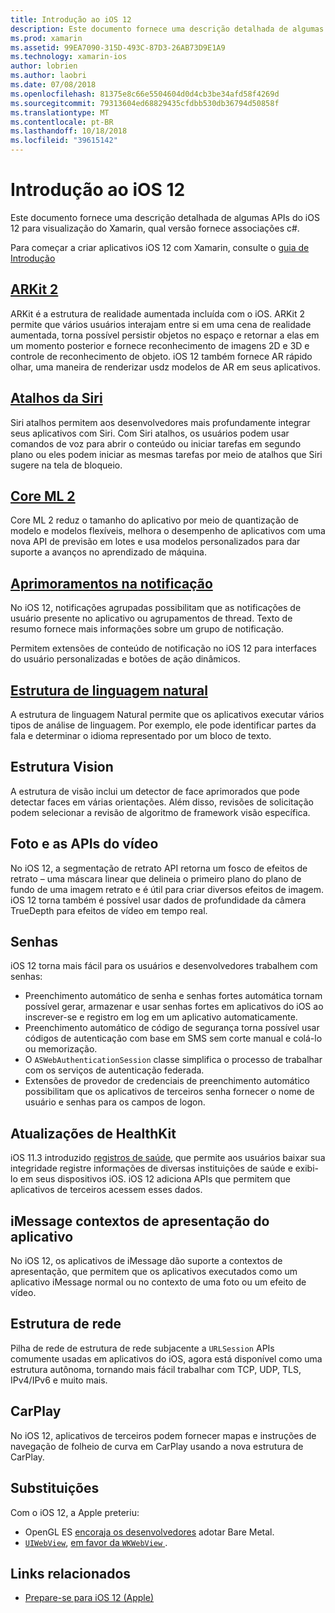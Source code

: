 ```yaml
---
title: Introdução ao iOS 12
description: Este documento fornece uma descrição detalhada de algumas APIs do iOS 12 para visualização do Xamarin, qual versão fornece associações c#.
ms.prod: xamarin
ms.assetid: 99EA7090-315D-493C-87D3-26AB73D9E1A9
ms.technology: xamarin-ios
author: lobrien
ms.author: laobri
ms.date: 07/08/2018
ms.openlocfilehash: 81375e8c66e5504604d0d4cb3be34afd58f4269d
ms.sourcegitcommit: 79313604ed68829435cfdbb530db36794d50858f
ms.translationtype: MT
ms.contentlocale: pt-BR
ms.lasthandoff: 10/18/2018
ms.locfileid: "39615142"
---
```

# <a name="introduction-to-ios-12"></a>Introdução ao iOS 12

Este documento fornece uma descrição detalhada de algumas APIs do iOS 12 para visualização do Xamarin, qual versão fornece associações c#.

Para começar a criar aplicativos iOS 12 com Xamarin, consulte o [guia de Introdução](get-started.md)

## <a name="arkit-2arkit2md"></a>[ARKit 2](arkit2.md)

ARKit é a estrutura de realidade aumentada incluída com o iOS. ARKit 2 permite que vários usuários interajam entre si em uma cena de realidade aumentada, torna possível persistir objetos no espaço e retornar a elas em um momento posterior e fornece reconhecimento de imagens 2D e 3D e controle de reconhecimento de objeto. iOS 12 também fornece AR rápido olhar, uma maneira de renderizar usdz modelos de AR em seus aplicativos.

## <a name="siri-shortcutssiri-shortcutsmd"></a>[Atalhos da Siri](siri-shortcuts.md)

Siri atalhos permitem aos desenvolvedores mais profundamente integrar seus aplicativos com Siri. Com Siri atalhos, os usuários podem usar comandos de voz para abrir o conteúdo ou iniciar tarefas em segundo plano ou eles podem iniciar as mesmas tarefas por meio de atalhos que Siri sugere na tela de bloqueio.

## <a name="core-ml-2coremlmd"></a>[Core ML 2](coreml.md)

Core ML 2 reduz o tamanho do aplicativo por meio de quantização de modelo e modelos flexíveis, melhora o desempenho de aplicativos com uma nova API de previsão em lotes e usa modelos personalizados para dar suporte a avanços no aprendizado de máquina.

## <a name="notification-improvementsnotificationsindexmd"></a>[Aprimoramentos na notificação](notifications/index.md)

No iOS 12, notificações agrupadas possibilitam que as notificações de usuário presente no aplicativo ou agrupamentos de thread. Texto de resumo fornece mais informações sobre um grupo de notificação.

Permitem extensões de conteúdo de notificação no iOS 12 para interfaces do usuário personalizadas e botões de ação dinâmicos.

## <a name="natural-language-frameworknatural-languagemd"></a>[Estrutura de linguagem natural](natural-language.md)

A estrutura de linguagem Natural permite que os aplicativos executar vários tipos de análise de linguagem. Por exemplo, ele pode identificar partes da fala e determinar o idioma representado por um bloco de texto.

## <a name="vision-framework"></a>Estrutura Vision

A estrutura de visão inclui um detector de face aprimorados que pode detectar faces em várias orientações. Além disso, revisões de solicitação podem selecionar a revisão de algoritmo de framework visão específica.

## <a name="photo-and-video-apis"></a>Foto e as APIs do vídeo

No iOS 12, a segmentação de retrato API retorna um fosco de efeitos de retrato – uma máscara linear que delineia o primeiro plano do plano de fundo de uma imagem retrato e é útil para criar diversos efeitos de imagem. iOS 12 torna também é possível usar dados de profundidade da câmera TrueDepth para efeitos de vídeo em tempo real.

## <a name="passwords"></a>Senhas

iOS 12 torna mais fácil para os usuários e desenvolvedores trabalhem com senhas:

- Preenchimento automático de senha e senhas fortes automática tornam possível gerar, armazenar e usar senhas fortes em aplicativos do iOS ao inscrever-se e registro em log em um aplicativo automaticamente.
- Preenchimento automático de código de segurança torna possível usar códigos de autenticação com base em SMS sem corte manual e colá-lo ou memorização.
- O `ASWebAuthenticationSession` classe simplifica o processo de trabalhar com os serviços de autenticação federada.
- Extensões de provedor de credenciais de preenchimento automático possibilitam que os aplicativos de terceiros senha fornecer o nome de usuário e senhas para os campos de logon.

## <a name="healthkit-updates"></a>Atualizações de HealthKit

iOS 11.3 introduzido [registros de saúde](https://www.apple.com/healthcare/health-records/), que permite aos usuários baixar sua integridade registre informações de diversas instituições de saúde e exibi-lo em seus dispositivos iOS. iOS 12 adiciona APIs que permitem que aplicativos de terceiros acessem esses dados.

## <a name="imessage-app-presentation-contexts"></a>iMessage contextos de apresentação do aplicativo

No iOS 12, os aplicativos de iMessage dão suporte a contextos de apresentação, que permitem que os aplicativos executados como um aplicativo iMessage normal ou no contexto de uma foto ou um efeito de vídeo.

## <a name="network-framework"></a>Estrutura de rede

Pilha de rede de estrutura de rede subjacente a `URLSession` APIs comumente usadas em aplicativos do iOS, agora está disponível como uma estrutura autônoma, tornando mais fácil trabalhar com TCP, UDP, TLS, IPv4/IPv6 e muito mais.

## <a name="carplay"></a>CarPlay

No iOS 12, aplicativos de terceiros podem fornecer mapas e instruções de navegação de folheio de curva em CarPlay usando a nova estrutura de CarPlay.

## <a name="deprecations"></a>Substituições

Com o iOS 12, a Apple preteriu:

- OpenGL ES [encoraja os desenvolvedores](https://developer.apple.com/ios/whats-new/) adotar Bare Metal.
- [`UIWebView`](https://developer.xamarin.com/api/type/UIKit.UIWebView/), [em favor da `WKWebView` ](https://developer.apple.com/documentation/webkit/wkwebview?language=objc).

## <a name="related-links"></a>Links relacionados

- [Prepare-se para iOS 12 (Apple)](https://developer.apple.com/ios/)
